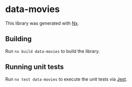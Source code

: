# data-movies

This library was generated with [Nx](https://nx.dev).

## Building

Run `nx build data-movies` to build the library.

## Running unit tests

Run `nx test data-movies` to execute the unit tests via [Jest](https://jestjs.io).

